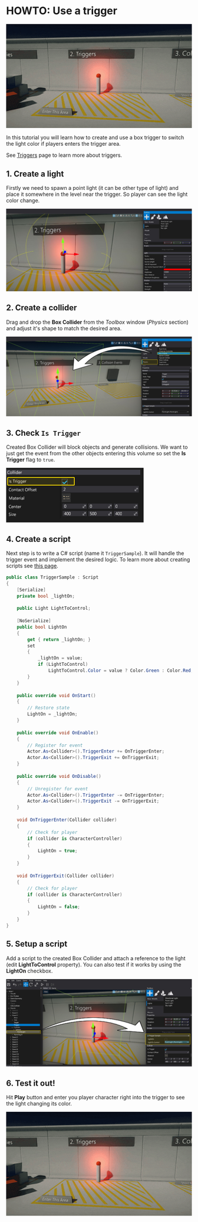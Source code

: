 # HOWTO: Use a trigger

![Triggers](../media/triggers.gif)

In this tutorial you will learn how to create and use a box trigger to switch the light color if players enters the trigger area.

See [Triggers](../triggers.md) page to learn more about triggers.

## 1. Create a light

Firstly we need to spawn a point light (it can be other type of light) and place it somewhere in the level near the trigger. So player can see the light color change.

![Spawn a Light](media/spawnlight-trigger-2.jpg)

## 2. Create a collider

Drag and drop the **Box Collider** from the *Toolbox* window (*Physics* section) and adjust it's shape to match the desired area.

![Create a Collider](media/create-trigger-step-1.jpg)

## 3. Check `Is Trigger`

Created Box Collider will block objects and generate collisions. We want to just get the event from the other objects entering this volume so set the **Is Trigger** flag to `true`.

![Is Trigger](../media/set-trigger.jpg)

## 4. Create a script

Next step is to write a C# script (name it `TriggerSample`). It will handle the trigger event and implement the desired logic. To learn more about creating scripts see [this page](../../scripting/new-script.md).

```cs
public class TriggerSample : Script
{
    [Serialize]
    private bool _lightOn;

    public Light LightToControl;

    [NoSerialize]
    public bool LightOn
    {
        get { return _lightOn; }
        set
        {
            _lightOn = value;
            if (LightToControl)
                LightToControl.Color = value ? Color.Green : Color.Red;
        }
    }

    public override void OnStart()
    {
        // Restore state
        LightOn = _lightOn;
    }
    
    public override void OnEnable()
    {
        // Register for event
        Actor.As<Collider>().TriggerEnter += OnTriggerEnter;
        Actor.As<Collider>().TriggerExit += OnTriggerExit;
    }
    
    public override void OnDisable()
    {
        // Unregister for event
        Actor.As<Collider>().TriggerEnter -= OnTriggerEnter;
        Actor.As<Collider>().TriggerExit -= OnTriggerExit;
    }

    void OnTriggerEnter(Collider collider)
    {
        // Check for player
        if (collider is CharacterController)
        {
            LightOn = true;
        }
    }

    void OnTriggerExit(Collider collider)
    {
        // Check for player
        if (collider is CharacterController)
        {
            LightOn = false;
        }
    }
}
```

## 5. Setup a script

Add a script to the created Box Collider and attach a reference to the light (edit **LightToControl** property).
You can also test if it works by using the **LightOn** checkbox.

![Setup a Script](media/setup-scripttrigger-3.jpg)

## 6. Test it out!

Hit **Play** button and enter you player character right into the trigger to see the light changing its color.

![Triggers](../media/triggers.gif)


